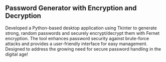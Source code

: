 ## Password Generator with Encryption and Decryption
Developed a Python-based desktop application using Tkinter to generate strong, random passwords and securely encrypt/decrypt them with Fernet encryption. 
The tool enhances password security against brute-force attacks and provides a user-friendly interface for easy management.
Designed to address the growing need for secure password handling in the digital age!
